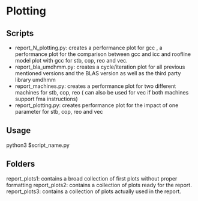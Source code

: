 # Plotting

## Scripts
- report_N_plotting.py: creates a performance plot for gcc , a performance plot for the comparison between gcc and icc and roofline model plot with gcc for stb, cop, reo and vec.
- report_bla_umdhmm.py: creates a cycle/iteration plot for all previous mentioned versions and the BLAS version as well as the third party library umdhmm
- report_machines.py: creates a performance plot for two different machines for stb, cop, reo ( can also be used for vec if both machines support fma instructions)
- report_plotting.py: creates performance plot for the impact of one parameter for stb, cop, reo and vec

## Usage
python3 $script_name.py

## Folders
report_plots1: contains a broad collection of first plots without proper formatting
report_plots2: contains a collection of plots ready for the report.
report_plots3: contains a collection of plots actually used in the report.


